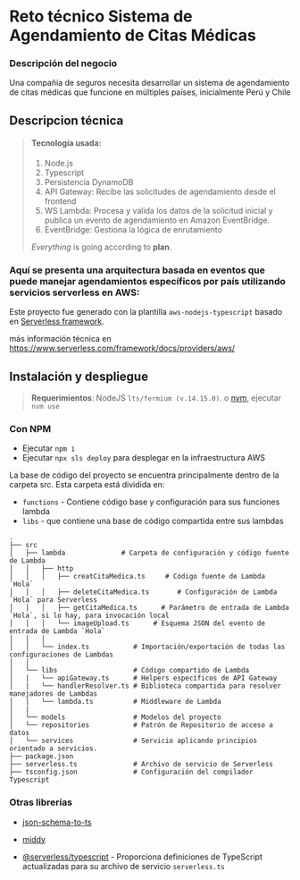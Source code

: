 # Reto técnico Sistema de Agendamiento de Citas Médicas

### Descripción del negocio
Una compañía de seguros necesita desarrollar un sistema de agendamiento de citas médicas
que funcione en múltiples países, inicialmente Perú y Chile

## Descripcion técnica

> ####  Tecnología usada:
> 
> 1.  Node.js
> 2.  Typescript
> 3.  Persistencia DynamoDB
> 4.  API Gateway: Recibe las solicitudes de agendamiento desde el frontend
> 5.  WS Lambda: Procesa y valida los datos de la solicitud inicial y publica un evento de agendamiento en Amazon EventBridge.
> 6.  EventBridge: Gestiona la lógica de enrutamiento
>
>  *Everything* is going according to **plan**.
> 

### Aquí se presenta una arquitectura basada en eventos que puede manejar agendamientos específicos por país utilizando servicios serverless en AWS:




Este proyecto fue generado con la plantilla `aws-nodejs-typescript` basado en [Serverless framework](https://www.serverless.com/).

más información técnica en https://www.serverless.com/framework/docs/providers/aws/

## Instalación y despliegue


> **Requerimientos**: NodeJS `lts/fermium (v.14.15.0)`. o [nvm](https://github.com/nvm-sh/nvm), ejecutar `nvm use` 

### Con NPM

- Ejecutar `npm i` 
- Ejecutar `npx sls deploy` para desplegar en la infraestructura AWS


La base de código del proyecto se encuentra principalmente dentro de la carpeta src. Esta carpeta está dividida en:

- `functions` - Contiene código base y configuración para sus funciones lambda
- `libs` - que contiene una base de código compartida entre sus lambdas

```
.
├── src
│   ├── lambda              # Carpeta de configuración y código fuente de Lambda
│   │   ├── http
│   │   │   ├── creatCitaMedica.ts     # Código fuente de Lambda `Hola`
│   │   │   ├── deleteCitaMedica.ts       # Configuración de Lambda `Hola` para Serverless
│   │   │   ├── getCitaMedica.ts      # Parámetro de entrada de Lambda `Hola`, si lo hay, para invocación local
│   │   │   └── imageUpload.ts      # Esquema JSON del evento de entrada de Lambda `Hola`
│   │   │
│   │   └── index.ts           # Importación/exportación de todas las configuraciones de Lambdas
│   │
│   └── libs                   # Código compartido de Lambda
│   |   └── apiGateway.ts      # Helpers específicos de API Gateway
│   |   └── handlerResolver.ts # Biblioteca compartida para resolver manejadores de Lambdas
│   |   └── lambda.ts          # Middleware de Lambda
│   |
│   └── models                 # Modelos del proyecto
│   └── repositories           # Patrón de Repositorio de acceso a datos  
│   └── services               # Servicio aplicando principios orientado a servicios.
├── package.json
├── serverless.ts              # Archivo de servicio de Serverless
├── tsconfig.json              # Configuración del compilador Typescript

```

### Otras librerías

- [json-schema-to-ts](https://github.com/ThomasAribart/json-schema-to-ts)

- [middy](https://github.com/middyjs/middy) 
- [@serverless/typescript](https://github.com/serverless/typescript) - Proporciona definiciones de TypeScript actualizadas para su archivo de servicio `serverless.ts`

